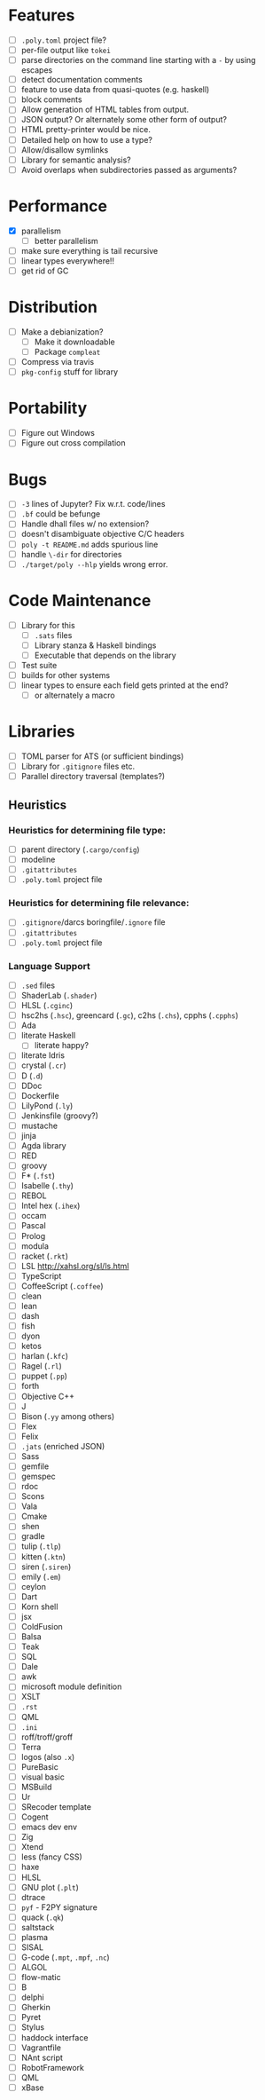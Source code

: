 # Features
- [ ] `.poly.toml` project file?
- [ ] per-file output like `tokei`
- [ ] parse directories on the command line starting with a `-` by using escapes
- [ ] detect documentation comments
- [ ] feature to use data from quasi-quotes (e.g. haskell)
- [ ] block comments
- [ ] Allow generation of HTML tables from output.
- [ ] JSON output? Or alternately some other form of output?
- [ ] HTML pretty-printer would be nice.
- [ ] Detailed help on how to use a type?
- [ ] Allow/disallow symlinks
- [ ] Library for semantic analysis?
- [ ] Avoid overlaps when subdirectories passed as arguments?
# Performance
- [x] parallelism
  - [ ] better parallelism
- [ ] make sure everything is tail recursive
- [ ] linear types everywhere!!
- [ ] get rid of GC
# Distribution
- [ ] Make a debianization?
  - [ ] Make it downloadable
  - [ ] Package `compleat`
- [ ] Compress via travis
- [ ] `pkg-config` stuff for library
# Portability
- [ ] Figure out Windows
- [ ] Figure out cross compilation
# Bugs
- [ ] `-3` lines of Jupyter? Fix w.r.t. code/lines
- [ ] `.bf` could be befunge
- [ ] Handle dhall files w/ no extension?
- [ ] doesn't disambiguate objective C/C headers
- [ ] `poly -t README.md` adds spurious line
- [ ] handle `\-dir` for directories
- [ ] `./target/poly --hlp` yields wrong error.
# Code Maintenance
- [ ] Library for this
  - [ ] `.sats` files
  - [ ] Library stanza & Haskell bindings
  - [ ] Executable that depends on the library
- [ ] Test suite
- [ ] builds for other systems
- [ ] linear types to ensure each field gets printed at the end?
  - [ ] or alternately a macro
# Libraries
- [ ] TOML parser for ATS (or sufficient bindings)
- [ ] Library for `.gitignore` files etc.
- [ ] Parallel directory traversal (templates?)
## Heuristics
### Heuristics for determining file type:
- [ ] parent directory (`.cargo/config`)
- [ ] modeline
- [ ] `.gitattributes`
- [ ] `.poly.toml` project file
### Heuristics for determining file relevance:
- [ ] `.gitignore`/darcs boringfile/`.ignore` file
- [ ] `.gitattributes`
- [ ] `.poly.toml` project file
### Language Support
- [ ] `.sed` files
- [ ] ShaderLab (`.shader`)
- [ ] HLSL (`.cginc`)
- [ ] hsc2hs (`.hsc`), greencard (`.gc`), c2hs (`.chs`), cpphs (`.cpphs`)
- [ ] Ada
- [ ] literate Haskell
  - [ ] literate happy?
- [ ] literate Idris
- [ ] crystal (`.cr`)
- [ ] D (`.d`)
- [ ] DDoc
- [ ] Dockerfile
- [ ] LilyPond (`.ly`)
- [ ] Jenkinsfile (groovy?)
- [ ] mustache
- [ ] jinja
- [ ] Agda library
- [ ] RED
- [ ] groovy
- [ ] F\* (`.fst`)
- [ ] Isabelle (`.thy`)
- [ ] REBOL
- [ ] Intel hex (`.ihex`)
- [ ] occam
- [ ] Pascal
- [ ] Prolog
- [ ] modula
- [ ] racket (`.rkt`)
- [ ] LSL http://xahsl.org/sl/ls.html
- [ ] TypeScript
- [ ] CoffeeScript (`.coffee`)
- [ ] clean
- [ ] lean
- [ ] dash
- [ ] fish
- [ ] dyon
- [ ] ketos
- [ ] harlan (`.kfc`)
- [ ] Ragel (`.rl`)
- [ ] puppet (`.pp`)
- [ ] forth
- [ ] Objective C++
- [ ] J
- [ ] Bison (`.yy` among others)
- [ ] Flex
- [ ] Felix
- [ ] `.jats` (enriched JSON)
- [ ] Sass
- [ ] gemfile
- [ ] gemspec
- [ ] rdoc
- [ ] Scons
- [ ] Vala
- [ ] Cmake
- [ ] shen
- [ ] gradle
- [ ] tulip (`.tlp`)
- [ ] kitten (`.ktn`)
- [ ] siren (`.siren`)
- [ ] emily (`.em`)
- [ ] ceylon
- [ ] Dart
- [ ] Korn shell
- [ ] jsx
- [ ] ColdFusion
- [ ] Balsa
- [ ] Teak
- [ ] SQL
- [ ] Dale
- [ ] awk
- [ ] microsoft module definition
- [ ] XSLT
- [ ] `.rst`
- [ ] QML
- [ ] `.ini`
- [ ] roff/troff/groff
- [ ] Terra
- [ ] logos (also `.x`)
- [ ] PureBasic
- [ ] visual basic
- [ ] MSBuild
- [ ] Ur
- [ ] SRecoder template
- [ ] Cogent
- [ ] emacs dev env
- [ ] Zig
- [ ] Xtend
- [ ] less (fancy CSS)
- [ ] haxe
- [ ] HLSL
- [ ] GNU plot (`.plt`)
- [ ] dtrace
- [ ] `pyf` - F2PY signature
- [ ] quack (`.qk`)
- [ ] saltstack
- [ ] plasma
- [ ] SISAL
- [ ] G-code (`.mpt`, `.mpf`, `.nc`)
- [ ] ALGOL
- [ ] flow-matic
- [ ] B
- [ ] delphi
- [ ] Gherkin
- [ ] Pyret
- [ ] Stylus
- [ ] haddock interface
- [ ] Vagrantfile
- [ ] NAnt script
- [ ] RobotFramework
- [ ] QML
- [ ] xBase
